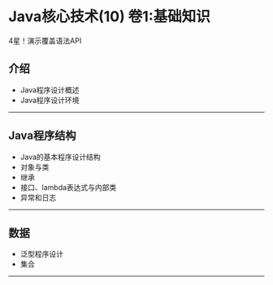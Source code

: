 #   Java核心技术(10) 卷1:基础知识

4星！演示覆盖语法API

##  介绍
-   Java程序设计概述
-   Java程序设计环境

----

##  Java程序结构
-   Java的基本程序设计结构
-   对象与类
-   继承
-   接口、lambda表达式与内部类
-   异常和日志

----

##  数据
-   泛型程序设计
-   集合

----


